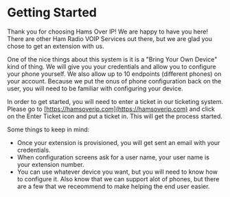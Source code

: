 # Getting Started

Thank you for choosing Hams Over IP! We are happy to have you here! There are other Ham Radio VOIP Services out there, but we are glad you chose to get an extension with us.

One of the nice things about this system is it is a "Bring Your Own Device" kind of thing. We will give you your credentials and allow you to configure your phone yourself. We also allow up to 10 endpoints (different phones) on your account. Because we put the onus of phone configuration back on the user, you will need to be familiar with configuring your device.

In order to get started, you will need to enter a ticket in our ticketing system. Please go to [https://hamsoverip.com](https://hamsoverip.com) and click on the Enter Ticket icon and put a ticket in. This will get the process started.

Some things to keep in mind:

* Once your extension is provisioned, you will get sent an email with your credentials. 
* When configuration screens ask for a user name, your user name is your extension number.
* You can use whatever device you want, but you will need to know how to configure it. Also know that we can support alot of phones, but there are a few that we receommend to make helping the end user easier.